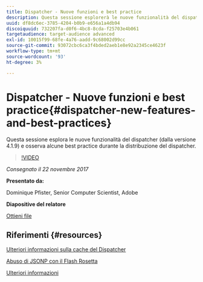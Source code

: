 ```yaml
---
title: Dispatcher - Nuove funzioni e best practice
description: Questa sessione esplorerà le nuove funzionalità del dispatcher (a partire dalla versione 4.1.9) e le best practice per l’implementazione del dispatcher.
uuid: df8dc6ec-3785-4204-b0b9-e656a1a4db94
discoiquuid: 732207fa-d0f6-4bc8-8cda-f25703e4b061
targetaudience: target-audience advanced
exl-id: 10015f99-68fe-4a76-aadd-9c68002d99cc
source-git-commit: 93072cbc6ca3f4bded2aeb1e8e92a2345ce4623f
workflow-type: tm+mt
source-wordcount: '93'
ht-degree: 3%

---
```


# Dispatcher - Nuove funzioni e best practice{#dispatcher-new-features-and-best-practices}

Questa sessione esplora le nuove funzionalità del dispatcher (dalla versione 4.1.9) e osserva alcune best practice durante la distribuzione del dispatcher.

>[!VIDEO](https://video.tv.adobe.com/v/20842/?quality=9)

*Consegnato il 22 novembre 2017*

**Presentato da:**

Dominique Pfister, Senior Computer Scientist, Adobe

**Diapositive del relatore**

[Ottieni file](assets/dispatcher-aemgemsnov2017.pdf)

## Riferimenti {#resources}

[Ulteriori informazioni sulla cache del Dispatcher](https://github.com/cqsupport/webinar-dispatchercache)

[Abuso di JSONP con il Flash Rosetta](https://miki.it/blog/2014/7/8/abusing-jsonp-with-rosetta-flash/)

[Ulteriori informazioni](https://adobe-consulting-services.github.io/acs-aem-commons/features/dispatcher-ttl/index.html)

<!--
[Get back to the Overview](https://helpx.adobe.com/experience-manager/kt/eseminars/gems/aem-index.html)
-->
